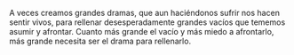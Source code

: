 A veces creamos grandes dramas, que aun haciéndonos sufrir nos hacen sentir vivos, para rellenar desesperadamente grandes vacíos que tememos asumir y afrontar. Cuanto más grande el vacío y más miedo a afrontarlo, más grande necesita ser el drama para rellenarlo.
